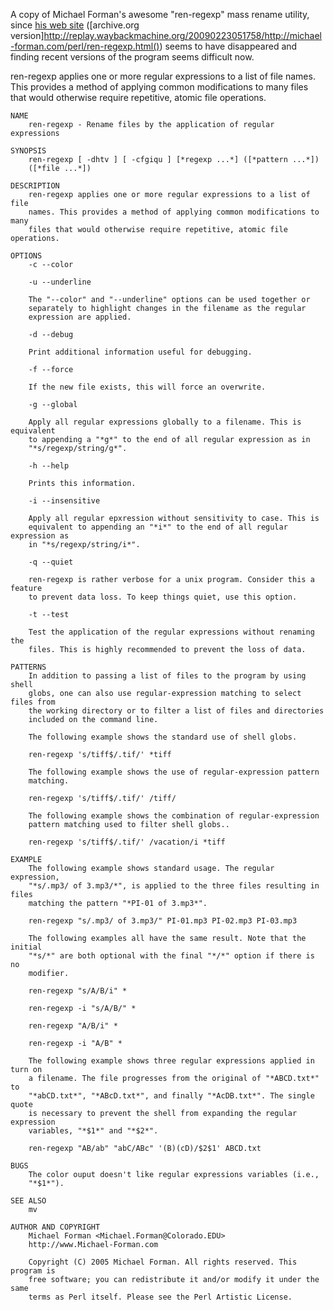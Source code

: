 A copy of Michael Forman's awesome "ren-regexp" mass rename utility, since [his
web site](http://www.michael-forman.com/perl/ren-regexp.html) ([archive.org
version]http://replay.waybackmachine.org/20090223051758/http://michael-forman.com/perl/ren-regexp.html())
seems to have disappeared and finding recent versions of the program seems
difficult now.

ren-regexp applies one or more regular expressions to a list of file names.
This provides a method of applying common modifications to many files that
would otherwise require repetitive, atomic file operations.

    NAME
        ren-regexp - Rename files by the application of regular expressions
    
    SYNOPSIS
        ren-regexp [ -dhtv ] [ -cfgiqu ] [*regexp ...*] ([*pattern ...*])
        ([*file ...*])
    
    DESCRIPTION
        ren-regexp applies one or more regular expressions to a list of file
        names. This provides a method of applying common modifications to many
        files that would otherwise require repetitive, atomic file operations.
    
    OPTIONS
        -c --color
    
        -u --underline
    
        The "--color" and "--underline" options can be used together or
        separately to highlight changes in the filename as the regular
        expression are applied.
    
        -d --debug
    
        Print additional information useful for debugging.
    
        -f --force
    
        If the new file exists, this will force an overwrite.
    
        -g --global
    
        Apply all regular expressions globally to a filename. This is equivalent
        to appending a "*g*" to the end of all regular expression as in
        "*s/regexp/string/g*".
    
        -h --help
    
        Prints this information.
    
        -i --insensitive
    
        Apply all regular epxression without sensitivity to case. This is
        equivalent to appending an "*i*" to the end of all regular expression as
        in "*s/regexp/string/i*".
    
        -q --quiet
    
        ren-regexp is rather verbose for a unix program. Consider this a feature
        to prevent data loss. To keep things quiet, use this option.
    
        -t --test
    
        Test the application of the regular expressions without renaming the
        files. This is highly recommended to prevent the loss of data.
    
    PATTERNS
        In addition to passing a list of files to the program by using shell
        globs, one can also use regular-expression matching to select files from
        the working directory or to filter a list of files and directories
        included on the command line.
    
        The following example shows the standard use of shell globs.
    
        ren-regexp 's/tiff$/.tif/' *tiff
    
        The following example shows the use of regular-expression pattern
        matching.
    
        ren-regexp 's/tiff$/.tif/' /tiff/
    
        The following example shows the combination of regular-expression
        pattern matching used to filter shell globs..
    
        ren-regexp 's/tiff$/.tif/' /vacation/i *tiff
    
    EXAMPLE
        The following example shows standard usage. The regular expression,
        "*s/.mp3/ of 3.mp3/*", is applied to the three files resulting in files
        matching the pattern "*PI-01 of 3.mp3*".
    
        ren-regexp "s/.mp3/ of 3.mp3/" PI-01.mp3 PI-02.mp3 PI-03.mp3
    
        The following examples all have the same result. Note that the initial
        "*s/*" are both optional with the final "*/*" option if there is no
        modifier.
    
        ren-regexp "s/A/B/i" *
    
        ren-regexp -i "s/A/B/" *
    
        ren-regexp "A/B/i" *
    
        ren-regexp -i "A/B" *
    
        The following example shows three regular expressions applied in turn on
        a filename. The file progresses from the original of "*ABCD.txt*" to
        "*abCD.txt*", "*ABcD.txt*", and finally "*AcDB.txt*". The single quote
        is necessary to prevent the shell from expanding the regular expression
        variables, "*$1*" and "*$2*".
    
        ren-regexp "AB/ab" "abC/ABc" '(B)(cD)/$2$1' ABCD.txt
    
    BUGS
        The color ouput doesn't like regular expressions variables (i.e.,
        "*$1*").
    
    SEE ALSO
        mv
    
    AUTHOR AND COPYRIGHT
        Michael Forman <Michael.Forman@Colorado.EDU>
        http://www.Michael-Forman.com
    
        Copyright (C) 2005 Michael Forman. All rights reserved. This program is
        free software; you can redistribute it and/or modify it under the same
        terms as Perl itself. Please see the Perl Artistic License.
